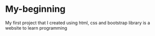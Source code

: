 # My-beginning
My first project that I created using html, css and bootstrap library is a website to learn programming
